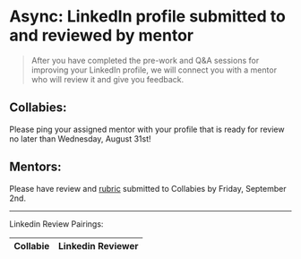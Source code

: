 # Async: LinkedIn profile submitted to and reviewed by mentor

> After you have completed the pre-work and Q&A sessions for improving your LinkedIn profile, we will connect you with a mentor who will review it and give you feedback.

## Collabies:

Please ping your assigned mentor with your profile that is ready for review no later than Wednesday, August 31st!

## Mentors:

Please have review and [rubric](https://the-collab-lab.slack.com/archives/C01L13XNS73/p1614915073114000?thread_ts=1614915062.113600&cid=C01L13XNS73) submitted to Collabies by Friday, September 2nd.

---

Linkedin Review Pairings:

[comment]: <> (Populate using the values in this CodeSandbox: https://codesandbox.io/s/career-lab-pairings-u1qmj?file=/src/App.js)
[comment]: <> (TODO: move this script into this project somehow)

| Collabie | Linkedin Reviewer |
| ---- | ---- |
